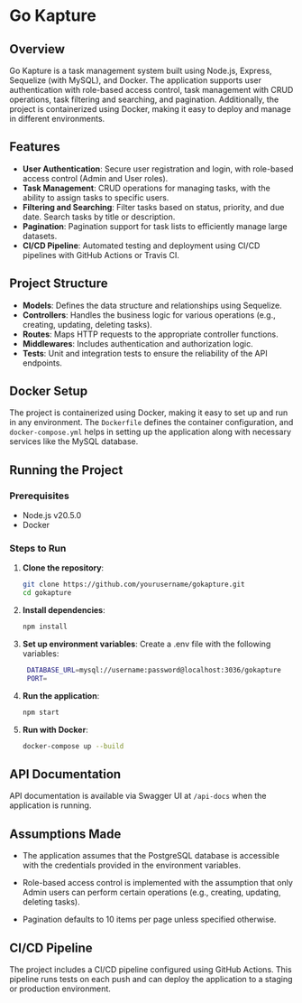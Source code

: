 # Go Kapture

## Overview

Go Kapture is a task management system built using Node.js, Express, Sequelize (with MySQL), and Docker. The application supports user authentication with role-based access control, task management with CRUD operations, task filtering and searching, and pagination. Additionally, the project is containerized using Docker, making it easy to deploy and manage in different environments.

## Features

- **User Authentication**: Secure user registration and login, with role-based access control (Admin and User roles).
- **Task Management**: CRUD operations for managing tasks, with the ability to assign tasks to specific users.
- **Filtering and Searching**: Filter tasks based on status, priority, and due date. Search tasks by title or description.
- **Pagination**: Pagination support for task lists to efficiently manage large datasets.
- **CI/CD Pipeline**: Automated testing and deployment using CI/CD pipelines with GitHub Actions or Travis CI.

## Project Structure

- **Models**: Defines the data structure and relationships using Sequelize.
- **Controllers**: Handles the business logic for various operations (e.g., creating, updating, deleting tasks).
- **Routes**: Maps HTTP requests to the appropriate controller functions.
- **Middlewares**: Includes authentication and authorization logic.
- **Tests**: Unit and integration tests to ensure the reliability of the API endpoints.

## Docker Setup

The project is containerized using Docker, making it easy to set up and run in any environment. The `Dockerfile` defines the container configuration, and `docker-compose.yml` helps in setting up the application along with necessary services like the MySQL database.

## Running the Project

### Prerequisites

- Node.js v20.5.0
- Docker

### Steps to Run

1. **Clone the repository**:
   ```bash
   git clone https://github.com/yourusername/gokapture.git
   cd gokapture
   ```

2. **Install dependencies**:
   ```bash
   npm install
   ```

3. **Set up environment variables**:
   Create a .env file with the following variables:
   ```bash
    DATABASE_URL=mysql://username:password@localhost:3036/gokapture
    PORT=
   ```

4. **Run the application**:
    ```bash
   npm start
   ```

5. **Run with Docker**:
    ```bash
   docker-compose up --build
   ```

## API Documentation
  API documentation is available via Swagger UI at `/api-docs` when the application is running.


## Assumptions Made
- The application assumes that the PostgreSQL database is accessible with the credentials provided in the environment variables.

- Role-based access control is implemented with the assumption that only Admin users can perform certain operations (e.g., creating, updating, deleting tasks).

- Pagination defaults to 10 items per page unless specified otherwise.

## CI/CD Pipeline
  The project includes a CI/CD pipeline configured using GitHub Actions. This pipeline runs tests on each push and can deploy the application to a staging or production environment.

